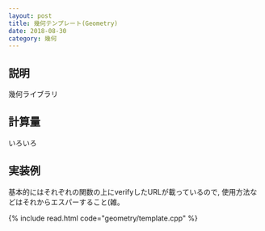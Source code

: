 ```yaml
---
layout: post
title: 幾何テンプレート(Geometry)
date: 2018-08-30
category: 幾何
---
```


## 説明
幾何ライブラリ

## 計算量
いろいろ

## 実装例
基本的にはそれぞれの関数の上にverifyしたURLが載っているので, 使用方法などはそれからエスパーすること(雑。

{% include read.html  code="geometry/template.cpp" %}
